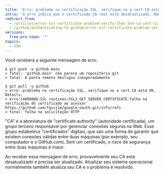```yaml
---
title: 'Erro: problema na certificação SSL, verifique se a cert CA está OK'
intro: 'O erro indica que o certificado CA root está desatualizado. Não será possível fazer push ou pull nos repositórios {% data variables.product.product_name %} se houver necessidade de atualizar o certificado CA root.'
redirect_from:
  - /articles/error-ssl-certificate-problem-verify-that-the-ca-cert-is-ok
  - /github/authenticating-to-github/error-ssl-certificate-problem-verify-that-the-ca-cert-is-ok
versions:
  free-pro-team: '*'
topics:
  - SSH
---
```


Você receberá a seguinte mensagem de erro:

```shell
$ git push -u github.main
> fatal: 'github.main' não parece um repositório git 
> fatal: A ponta remote desligou inesperadamente

$ git pull -u github
> erro: problema na certificação SSL, verifique se a cert CA está OK. Details:
> erro:14090086:SSL routines:SSL3_GET_SERVER_CERTIFICATE:falha na verificação do certificado ao acessar https://github.com/tqisjim/google-oauth.git/info/refs
> fatal: falha na solicitação HTTP
```

"CA" é a abreviatura de "certificate authority" (autoridade certificada), um grupo terceiro responsável por gerenciar conexões seguras na Web. Esse grupo estabelece "certificados" digitais, que são uma forma de garantir que existem conexões válidas entre duas máquinas (por exemplo, seu computador e o GitHub.com). Sem um certificado, o risco de segurança entre duas máquinas é maior.

Ao receber essa mensagem de erro, provavelmente seu CA está desatualizado e precisa ser atualizado. Atualizar seu sistema operacional normalmente também atualiza seu CA e o problema é resolvido.
